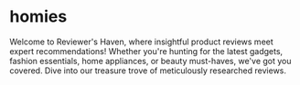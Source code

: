 # homies
Welcome to Reviewer's Haven, where insightful product reviews meet expert recommendations! Whether you're hunting for the latest gadgets, fashion essentials, home appliances, or beauty must-haves, we've got you covered. Dive into our treasure trove of meticulously researched reviews.
